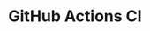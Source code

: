 # GitHub Actions CI


























































































































































































































































































































































































































































































































































































































































































































































































































































































































































































































































































































































































































































































































